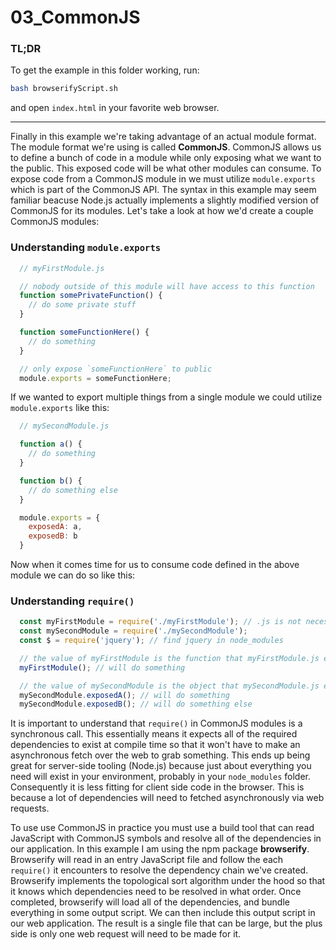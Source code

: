 # 03_CommonJS

### TL;DR

To get the example in this folder working, run:

```sh
bash browserifyScript.sh
```

and open `index.html` in your favorite web browser.

-------

Finally in this example we're taking advantage of an actual module format. The module format we're using is called **CommonJS**. CommonJS allows us to define a bunch of code in a module while only exposing what we want to the public. This exposed code will be what other modules can consume. To expose code from a CommonJS module in we must utilize `module.exports` which is part of the CommonJS API. The syntax in this example may seem familiar beacuse Node.js actually implements a slightly modified version of CommonJS for its modules. Let's take a look at how we'd create a couple CommonJS modules:

### Understanding `module.exports`
```js
  // myFirstModule.js

  // nobody outside of this module will have access to this function
  function somePrivateFunction() {
    // do some private stuff
  }

  function someFunctionHere() {
    // do something
  }

  // only expose `someFunctionHere` to public
  module.exports = someFunctionHere;
```

If we wanted to export multiple things from a single module we could utilize `module.exports` like this:

```js
  // mySecondModule.js

  function a() {
    // do something
  }

  function b() {
    // do something else
  }

  module.exports = {
    exposedA: a,
    exposedB: b
  }
```

Now when it comes time for us to consume code defined in the above module we can do so like this:

### Understanding `require()`
```js
  const myFirstModule = require('./myFirstModule'); // .js is not necessary
  const mySecondModule = require('./mySecondModule');
  const $ = require('jquery'); // find jquery in node_modules

  // the value of myFirstModule is the function that myFirstModule.js exported
  myFirstModule(); // will do something

  // the value of mySecondModule is the object that mySecondModule.js exported
  mySecondModule.exposedA(); // will do something
  mySecondModule.exposedB(); // will do something else
```

It is important to understand that `require()` in CommonJS modules is a synchronous call. This essentially means it expects all of the required dependencies to exist at compile time so that it won't have to make an asynchronous fetch over the web to grab something. This ends up being great for server-side tooling (Node.js) because just about everything you need will exist in your environment, probably in your `node_modules` folder. Consequently it is less fitting for client side code in the browser. This is because a lot of dependencies will need to fetched asynchronously via web requests.

To use use CommonJS in practice you must use a build tool that can read JavaScript with CommonJS symbols and resolve all of the dependencies in our application. In this example I am using the npm package **browserify**. Browserify will read in an entry JavaScript file and follow the each `require()` it encounters to resolve the dependency chain we've created. Browserify implements the topological sort algorithm under the hood so that it knows which dependencies need to be resolved in what order. Once completed, browserify will load all of the dependencies, and bundle everything in some output script. We can then include this output script in our web application. The result is a single file that can be large, but the plus side is only one web request will need to be made for it.
